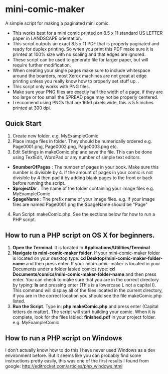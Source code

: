 mini-comic-maker
================

A simple script for making a paginated mini comic.

- This works best for a mini comic printed on 8.5 x 11 standard US LETTER paper in LANDSCAPE orientation.
- This script outputs an exact 8.5 x 11 PDF that is properly paginated and ready for duplex printing. So when you print this PDF make sure it is printed at 100% size with no scaling and that edges are ignored.
- These script can be used to generate file for larger paper, but will require further modification.
- When creating your single pages make sure to include whitespace around the boarders, most Xerox machines are not great at edge printing unless you really know how to properly set stuff up. .
- This script only works with PNG files.
- Make sure your PNG files are exactly half the width of a page, if they are too large or too small the SPREAD page may not be properly centered.
- I reccomend using PNGs that are 1650 pixels wide, this is 5.5 inches printed at 300 dpi.


Quick Start
--------
1. Create new folder. e.g. MyExampleComic
2. Place image files in folder. They should be numerically ordered e.g. Page0001.png, Page0002.png, Page0003.png etc.
3. Edit Settings in makeComic.php and save the file. This can be done using TextEdit, WordPad or any number of simple text editors.
  - **$numberOfPages** : The number of pages in your book. Make sure this number is divisible by 4. If the amount of pages in your comic is not divisible by 4 then pad it by adding blank pages to the front or back before running the script.
  - **$projectDir** : The name of the folder containing your image files e.g. MyExampleComic
  - **$pageName** : The prefix name of your image files. e.g. If your image files are named Page0001.png the $pageName should be "Page"
4. Run Script: makeComic.php. See the sections below for how to run a PHP script.

How to run a PHP script on OS X for beginners.
------------
1. **Open the Terminal**. It is located in **Applications/Utilities/Terminal**
2. **Navigate to  mini-comic-maker folder**. If your mini-comic-maker folder is located on your desktop type: **cd Desktop/mini-comic-maker-folder-name** and then press enter. If your mini-comic-maker is located in your Documents under a folder labled comics type: **cd Documents/comics/mini-comic-maker-folder-name** and then press enter.  You can check to make sure that you are in the correct directory by typing: **ls** and pressing enter (This is a lowercase L not a capital I). This command will display all of the files located in the current directory, if you are in the correct location you should see the file makeComic.php listed.
3. **Run the Script**. Type in: **php makeComic.php** and press enter (Capital letters do matter). The script will start building your comic. When it is complete, look for the files labled: **finished.pdf** in your project folder. e.g. MyExampleComic

How to run a PHP script on Windows
-------
I don't actually know how to do this I have never used Windows as a dev environment before. But it seems like you can probably find some instructions pretty easily, this was one of the first results I found from google: http://editrocket.com/articles/php_windows.html
